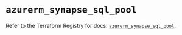 # `azurerm_synapse_sql_pool`

Refer to the Terraform Registry for docs: [`azurerm_synapse_sql_pool`](https://registry.terraform.io/providers/hashicorp/azurerm/4.32.0/docs/resources/synapse_sql_pool).
